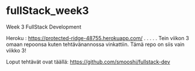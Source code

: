 # fullStack_week3
Week 3 FullStack Development

Heroku : https://protected-ridge-48755.herokuapp.com/
.
.
.
.
.
Tein viikon 3 omaan repoonsa kuten tehtävänannossa vinkattiin. Tämä repo on siis vain viikko 3!

Loput tehtävät ovat täällä: https://github.com/smooshi/fullstack-dev
